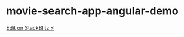# movie-search-app-angular-demo

[Edit on StackBlitz ⚡️](https://stackblitz.com/edit/movie-search-app-angular-demo)